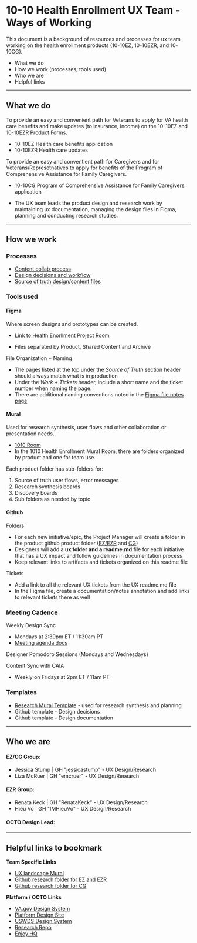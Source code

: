 # 10-10 Health Enrollment UX Team - Ways of Working


This document is a background of resources and processes for ux team working on the health enrollment products (10-10EZ, 10-10EZR, and 10-10CG).

- What we do
- How we work (processes, tools used)
- Who we are
- Helpful links

----

## What we do

To provide an easy and convenient path for Veterans to apply for VA health care benefits and make updates (to insurance, income) on the 10-10EZ and 10-10EZR Product Forms.
- 10-10EZ Health care benefits application
- 10-10EZR Health care updates

To provide an easy and conventient path for Caregivers and for Veterans/Represetnatives to apply for benefits of the Program of Comprehensive Assistance for Family Caregivers.
- 10-10CG Program of Comprehensive Assistance for Family Caregivers application


- The UX team leads the product design and research work by maintaining ux documentation, managing the design files in Figma, planning and conducting research studies. 
  
---

## How we work 


### Processes

- [Content collab process](https://github.com/department-of-veterans-affairs/va.gov-team/blob/master/products/health-care/application/va-application/ux-team/process-content-collab.md)
- [Design decisions and workflow](https://github.com/department-of-veterans-affairs/va.gov-team/blob/master/products/health-care/application/va-application/ux-team/process-workflow.md)
- [Source of truth design/content files](https://github.com/department-of-veterans-affairs/va.gov-team/blob/master/products/health-care/application/va-application/ux-team/process-source-of-truth.md)


### Tools used

#### Figma 
Where screen designs and prototypes can be created.   
- [Link to Health Enorllment Project Room](https://www.figma.com/files/team/1278375444205744118/project/175597680/Healthcare-Benefits-Applications?fuid=1070808939264105970)

- Files separated by Product, Shared Content and Archive

File Organization + Naming
- The pages listed at the top under the _Source of Truth_ section header should always match what is in production
- Under the _Work + Tickets_ header, include a short name and the ticket number when naming the page.
- There are additional naming conventions noted in the [Figma file notes page](https://www.figma.com/design/UljiHam46o5DItC5iDgmPd/10-10EZ?node-id=3347-33475&t=gfTdB6dw3usNzHme-0)

#### Mural 
Used for research synthesis, user flows and other collaboration or presentation needs. 

- [1010 Room](https://app.mural.co/invitation/room/1670613238628?code=a67c337f0cd645d18b1b99d77f3743e1&sender=uadf1ed7fe7c76f0914967329)
- In the 1010 Health Enrollment Mural Room, there are folders organized by product and one for team use.

Each product folder has sub-folders for:
1. Source of truth user flows, error messages
2. Research synthesis boards
3. Discovery boards
4. Sub folders as needed by topic


#### Github 

Folders
- For each new initiative/epic, the Project Manager will create a folder in the product github product folder ([EZ/EZR](https://github.com/department-of-veterans-affairs/va.gov-team/tree/master/products/health-care/application/va-application) and [CG](https://github.com/department-of-veterans-affairs/va.gov-team/tree/master/products/caregivers))
- Designers will add a **ux folder and a readme.md** file for each initiative that has a UX impact and follow guidelines in documentation process
- Keep relevant links to artifacts and tickets organized on this readme file


Tickets
- Add a link to all the relevant UX tickets from the UX readme.md file
- In the Figma file, create a documentation/notes annotation and add links to relevant tickets there as well



### Meeting Cadence

Weekly Design Sync

- Mondays at 2:30pm ET / 11:30am PT
- [Meeting agenda docs](https://github.com/department-of-veterans-affairs/va.gov-team/blob/master/products/health-care/application/va-application/ux-team/design-weekly-sync-agenda.md)


Designer Pomodoro Sessions (Mondays and Wednesdays)

  

Content Sync with CAIA
- Weekly on Fridays at 2pm ET / 11am PT




### Templates

- [Research Mural Template](https://app.mural.co/t/departmentofveteransaffairs9999/m/departmentofveteransaffairs9999/1696943969535/ebeb7ce2f9bb547e6652d68ee6dd2e8b8f3fb55e?sender=uadf1ed7fe7c76f0914967329) - used for research synthesis and planning
- Github template - Design decisions
- Github template - Design documentation


---



## Who we are

#### EZ/CG Group:
- Jessica Stump | GH "jessicastump" - UX Design/Research
- Liza McRuer | GH "emcruer" - UX Design/Research



#### EZR Group: 
- Renata Keck |  GH "RenataKeck" - UX Design/Research
- Hieu Vo | GH "IMHieuVo" - UX Design/Research

#### OCTO Design Lead:


---

## Helpful links to bookmark 

**Team Specific Links**
- [UX landscape Mural](https://app.mural.co/t/departmentofveteransaffairs9999/m/departmentofveteransaffairs9999/1697039977149/b8a5ea90748703093cdcb405b84463e515cfea2a?sender=uadf1ed7fe7c76f0914967329)
- [Github research folder for EZ and EZR](https://github.com/department-of-veterans-affairs/va.gov-team/tree/master/products/health-care/application/va-application/research)
- [Github research folder for CG](https://github.com/department-of-veterans-affairs/va.gov-team/tree/master/products/caregivers/research)


**Platform / OCTO Links**
- [VA.gov Design System](https://design.va.gov/)
- [Platform Design Site](https://depo-platform-documentation.scrollhelp.site/research-design/design-at-va)
- [USWDS Design System](https://designsystem.digital.gov/)
- [Research Repo](https://github.com/department-of-veterans-affairs/va.gov-research-repository/projects/1)
- [Enjoy HQ](https://app.enjoyhq.com/projects/Pd9aMMgoW/plan)

